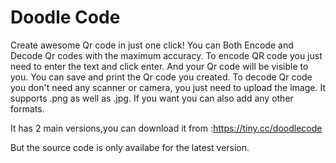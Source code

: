 # Doodle Code
Create awesome Qr code in just one click! You can Both Encode and Decode Qr codes with the maximum accuracy.
To encode QR code you just need to enter the text and click enter. And your Qr code will be visible to you.
You can save and print the Qr code you created. To decode Qr code you don't need any scanner or camera, you just need to upload 
the image. It supports .png as well as .jpg. If you want you can also add any other formats.

It has 2 main versions,you can download it from :https://tiny.cc/doodlecode

But the source code is only availabe for the latest version. 
